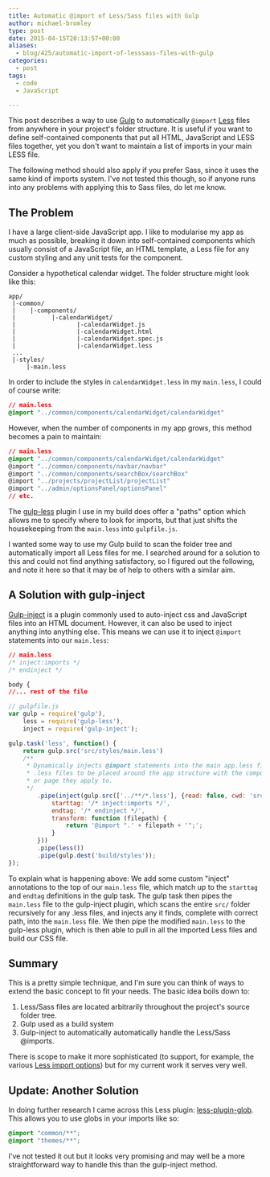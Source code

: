 ```yaml
---
title: Automatic @import of Less/Sass files with Gulp
author: michael-bromley
type: post
date: 2015-04-15T20:13:57+00:00
aliases:
  - blog/425/automatic-import-of-lesssass-files-with-gulp
categories:
  - post
tags:
  - code
  - JavaScript

---
```

This post describes a way to use [Gulp](http://gulpjs.com/) to automatically `@import` [Less](http://lesscss.org/) files from anywhere in your project's folder structure. It is useful if you want to define self-contained components that put all HTML, JavaScript and LESS files together, yet you don't want to maintain a list of imports in your main LESS file.

The following method should also apply if you prefer Sass, since it uses the same kind of imports system. I've not tested this though, so if anyone runs into any problems with applying this to Sass files, do let me know.

## The Problem

I have a large client-side JavaScript app. I like to modularise my app as much as possible, breaking it down into self-contained components which usually consist of a JavaScript file, an HTML template, a Less file for any custom styling and any unit tests for the component.

Consider a hypothetical calendar widget. The folder structure might look like this:

```text
app/
 |-common/
 |    |-components/
 |          |-calendarWidget/
 |                 |-calendarWidget.js
 |                 |-calendarWidget.html
 |                 |-calendarWidget.spec.js
 |                 |-calendarWidget.less
 ...
 |-styles/
     |-main.less
```

In order to include the styles in `calendarWidget.less` in my `main.less`, I could of course write:

```css
// main.less
@import "../common/components/calendarWidget/calendarWidget"
```

However, when the number of components in my app grows, this method becomes a pain to maintain:

```css
// main.less
@import "../common/components/calendarWidget/calendarWidget"
@import "../common/components/navbar/navbar"
@import "../common/components/searchBox/searchBox"
@import "../projects/projectList/projectList"
@import "../admin/optionsPanel/optionsPanel"
// etc.
```

The [gulp-less](https://github.com/plus3network/gulp-less) plugin I use in my build does offer a "paths" option which allows me to specify where to look for imports, but that just shifts the housekeeping from the `main.less` into `gulpfile.js`.

I wanted some way to use my Gulp build to scan the folder tree and automatically import all Less files for me. I searched around for a solution to this and could not find anything satisfactory, so I figured out the following, and note it here so that it may be of help to others with a similar aim.

## A Solution with gulp-inject

[Gulp-inject](https://github.com/klei/gulp-inject) is a plugin commonly used to auto-inject css and JavaScript files into an HTML document. However, it can also be used to inject anything into anything else. This means we can use it to inject `@import` statements into our `main.less`:

```css
// main.less
/* inject:imports */
/* endinject */

body {
//... rest of the file
```

```JavaScript
// gulpfile.js
var gulp = require('gulp'),
    less = require('gulp-less'),
    inject = require('gulp-inject');

gulp.task('less', function() {
    return gulp.src('src/styles/main.less')
    /**
     * Dynamically injects @import statements into the main app.less file, allowing
     * .less files to be placed around the app structure with the component
     * or page they apply to.
     */
        .pipe(inject(gulp.src(['../**/*.less'], {read: false, cwd: 'src/styles/'}), {
            starttag: '/* inject:imports */',
            endtag: '/* endinject */',
            transform: function (filepath) {
                return '@import ".' + filepath + '";';
            }
        }))
        .pipe(less())
        .pipe(gulp.dest('build/styles'));
});
```

To explain what is happening above: We add some custom "inject" annotations to the top of our `main.less` file, which match up to the `starttag` and `endtag` definitions in the gulp task. The gulp task then pipes the `main.less` file to the gulp-inject plugin, which scans the entire `src/` folder recursively for any .less files, and injects any it finds, complete with correct path, into the `main.less` file. We then pipe the modified `main.less` to the gulp-less plugin, which is then able to pull in all the imported Less files and build our CSS file.

## Summary

This is a pretty simple technique, and I'm sure you can think of ways to extend the basic concept to fit your needs. The basic idea boils down to:

  1. Less/Sass files are located arbitrarily throughout the project's source folder tree.
  2. Gulp used as a build system
  3. Gulp-inject to automatically automatically handle the Less/Sass @imports.

There is scope to make it more sophisticated (to support, for example, the various [Less import options](http://lesscss.org/features/#import-options)) but for my current work it serves very well.

## Update: Another Solution

In doing further research I came across this Less plugin: [less-plugin-glob](https://github.com/just-boris/less-plugin-glob). This allows you to use globs in your imports like so:

```css
@import "common/**";
@import "themes/**";
```

I've not tested it out but it looks very promising and may well be a more straightforward way to handle this than the gulp-inject method.